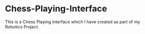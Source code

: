 # Chess-Playing-Interface
This is a Chess Playing interface which I have created as part of my Robotics Project.
